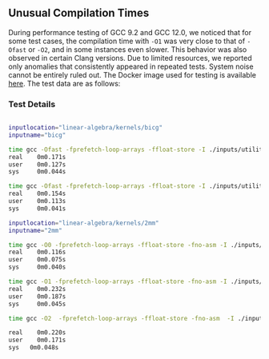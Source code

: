 ## **Unusual Compilation Times**

During performance testing of GCC 9.2 and GCC 12.0, we noticed that for some test cases, the compilation time with `-O1` was very close to that of `-Ofast` or `-O2`, and in some instances even slower. This behavior was also observed in certain Clang versions. Due to limited resources, we reported only anomalies that consistently appeared in repeated tests. System noise cannot be entirely ruled out. The Docker image used for testing is available [here](https://hub.docker.com/r/anonymicse2021/gcc_inputs). The test data are as follows:

### **Test Details**

```bash

inputlocation="linear-algebra/kernels/bicg"
inputname="bicg"

time gcc -Ofast -fprefetch-loop-arrays -ffloat-store -I ./inputs/utilities -I ./inputs/linear-algebra/kernels/bicg ./inputs/utilities/polybench.c ./inputs/linear-algebra/kernels/bicg/bicg.c -DPOLYBENCH_TIME -o ./test
real    0m0.171s
user    0m0.127s
sys     0m0.044s

time gcc -Ofast -fprefetch-loop-arrays -ffloat-store -I ./inputs/utilities -I ./inputs/linear-algebra/kernels/bicg ./inputs/utilities/polybench.c ./inputs/linear-algebra/kernels/bicg/bicg.c -DPOLYBENCH_TIME -o ./test
real    0m0.154s
user    0m0.113s
sys     0m0.041s

inputlocation="linear-algebra/kernels/2mm"
inputname="2mm"

time gcc -O0 -fprefetch-loop-arrays -ffloat-store -fno-asm -I ./inputs/utilities -I ./inputs/linear-algebra/kernels/2mm ./inputs/utilities/polybench.c ./inputs/linear-algebra/kernels/2mm/2mm.c -DPOLYBENCH_TIME -o ./test
real    0m0.116s
user    0m0.075s
sys     0m0.040s

time gcc -O1 -fprefetch-loop-arrays -ffloat-store -fno-asm -I ./inputs/utilities -I ./inputs/linear-algebra/kernels/2mm ./inputs/utilities/polybench.c ./inputs/linear-algebra/kernels/2mm/2mm.c -DPOLYBENCH_TIME -o ./test
real    0m0.232s
user    0m0.187s
sys     0m0.045s

time gcc -O2  -fprefetch-loop-arrays -ffloat-store -fno-asm  -I ./inputs/utilities -I ./inputs/$inputlocation ./inputs/utilities/polybench.c ./inputs/$inputlocation/$inputname.c -DPOLYBENCH_TIME -o ./test

real	0m0.220s
user	0m0.171s
sys	  0m0.048s
